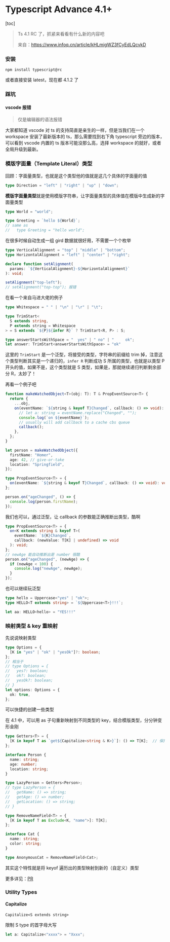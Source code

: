 # Typescript Advance 4.1+

[toc]

> Ts 4.1 RC 了，抓紧来看看有什么新的内容吧
>
> 来自：https://www.infoq.cn/article/kHLmigWZ3fCyEdLQcvkD

### 安装

`npm install typescript@rc`

或者直接安装 latest，现在都 4.1.2 了

### 踩坑

#### vscode 报错

> 仅是编辑器的语法报错

大家都知道 vscode 对 ts 的支持简直是亲生的一样，但是当我们在一个 workspace 安装了最新版本的 ts，那么需要找到右下角 typescript 旁边的版本，可以看到 vscode 内置的 ts 版本可能没那么高，选择 workspace 的就好，或者全局升级到最新。

### 模版字面量（Template Literal）类型

回顾：字面量类型，也就是这个类型他的值就是这几个具体的字面量的值

```typescript
type Direction = "left" | "right" | "up" | "down";
```

**模版字面量类型**就是使用模版字符串，让字面量类型的具体值在模版中生成新的字面量类型

```typescript
type World = "world";

type Greeting = `hello ${World}`;
// same as
//   type Greeting = "hello world";
```

在很多时候自动生成一组 gird 数据就很好用，不需要一个个枚举

```typescript
type VerticalAlignment = "top" | "middle" | "bottom";
type HorizontalAlignment = "left" | "center" | "right";

declare function setAlignment(
  params: `${VerticalAlignment}-${HorizontalAlignment}`
): void;

setAlignment("top-left");
// setAlignment("top-top"); 报错
```

在看一个来自马进大佬的例子

```typescript
type Whitespace = " " | "\n" | "\r" | "\t";

type TrimStart<
  S extends string,
  P extends string = Whitespace
> = S extends `${P}${infer R}` ? TrimStart<R, P> : S;

type answerStartsWithSpace = "  yes" | " no" | "     ok";
let answer: TrimStart<answerStartsWithSpace> = "ok"
```

这里的 `TrimStart` 是一个泛型，将接受的类型，字符串的前缀给 trim 掉，注意这个类型判断其实是一个递归的，`infer R` 判断成功 S 所属的类型，也就是以类型 P 开头的值，如果不是，这个类型就是 S 类型，如果是，那就继续递归判断剩余部分 R，太妙了！

再看一个例子吧

```typescript
function makeWatchedObject<T>(obj: T): T & PropEventSource<T> {
  return {
    ...obj,
    on(eventName: `${string & keyof T}Changed`, callback: () => void): void {
      // let a: string = eventName.replace("Changed", "");
      console.log(`on ${eventName}`);
      // usually will add callback to a cache cbs queue
      callback();
    },
  };
}

let person = makeWatchedObject({
  firstName: "Homer",
  age: 42, // give-or-take
  location: "Springfield",
});

type PropEventSource<T> = {
  on(eventName: `${string & keyof T}Changed`, callback: () => void): void;
};

person.on("ageChanged", () => {
  console.log(person.firstName);
});
```

我们也可以，通过泛型，让 callback 的参数能正确推断出类型，酷啊

```typescript
type PropEventSource<T> = {
  on<K extends string & keyof T>(
    eventName: `${K}Changed`,
    callback: (newValue: T[K] | undefined) => void
  ): void;
};
// newAge 能自动推断出是 number 很酷
person.on("ageChanged", (newAge) => {
  if (newAge < 100) {
    console.log("newAge", newAge);
  }
});
```

也可以继续玩泛型

```typescript
type hello = Uppercase<"yes" | "ok">;
type HELLO<T extends string> = `${Uppercase<T>}!!!`;

let aa: HELLO<hello> = "YES!!!"
```

### 映射类型 & key 重映射

先说说映射类型

```typescript
type Options = {
  [K in "yes" | "ok" | "yesOk"]?: boolean;
};
// 相当于
// type Options = {
//   yes?: boolean;
//   ok?: boolean;
//   yesOk?: boolean;
// }
let options: Options = {
  ok: true,
};
```

可以快捷的创建一些类型

在 4.1 中，可以用 as 子句重新映射到不同类型的 key，结合模版类型，分分钟变形金刚

```typescript
type Getters<T> = {
  [K in keyof T as `get${Capitalize<string & K>}`]: () => T[K];  // 保持原有属性类型
};

interface Person {
  name: string;
  age: number;
  location: string;
}

type LazyPerson = Getters<Person>;
// type LazyPerson = {
//   getName: () => string;
//   getAge: () => number;
//   getLocation: () => string;
// }
```

```typescript
type RemoveNameField<T> = {
  [K in keyof T as Exclude<K, "name">]: T[K];
};

interface Cat {
  name: string;
  color: string;
}

type AnonymousCat = RemoveNameField<Cat>;
```

其实这个特性就是将 keyof 遍历出的类型映射到新的（自定义）类型

更多详见：[PR](https://github.com/microsoft/TypeScript/pull/40336)

### Utility Types

#### Capitalize

`Capitalize<S extends string>`

限制 S type 的首字母大写

```typescript
let a: Capitalize<"xxxx"> = "Xxxx";
```
